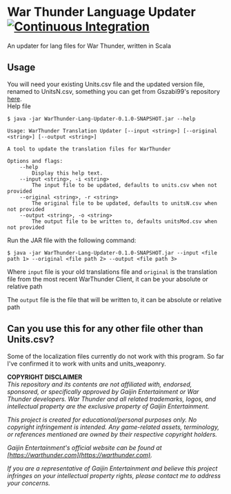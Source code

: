 # War Thunder Language Updater [![Continuous Integration](https://github.com/Skyline300/WarThunder-Lang-Updater/actions/workflows/ci.yml/badge.svg?branch=master)](https://github.com/Skyline300/WarThunder-Lang-Updater/actions/workflows/ci.yml)

An updater for lang files for War Thunder, written in Scala

## Usage

You will need your existing Units.csv file and the updated version file, renamed to UnitsN.csv, something you can get from Gszabi99's repository [here](https://github.com/gszabi99/War-Thunder-Datamine).
<br>
Help file
```shell
$ java -jar WarThunder-Lang-Updater-0.1.0-SNAPSHOT.jar --help

Usage: WarThunder Translation Updater [--input <string>] [--original <string>] [--output <string>]

A tool to update the translation files for WarThunder

Options and flags:
    --help
        Display this help text.
    --input <string>, -i <string>
        The input file to be updated, defaults to units.csv when not provided
    --original <string>, -r <string>
        The original file to be updated, defaults to unitsN.csv when not provided
    --output <string>, -o <string>
        The output file to be written to, defaults unitsMod.csv when not provided
```

Run the JAR file with the following command:
```shell
$ java -jar WarThunder-Lang-Updater-0.1.0-SNAPSHOT.jar --input <file path 1> --original <file path 2> --output <file path 3>
```

Where `input` file is your old translations file and `original` is the translation file from the most recent WarThunder Client, it can be your absolute or relative path

The `output` file is the file that will be written to, it can be absolute or relative path


## Can you use this for any other file other than Units.csv?
Some of the localization files currently do not work with this program. So far I've confirmed it to work with units and units_weaponry.


**COPYRIGHT DISCLAIMER**  
*This repository and its contents are not affiliated with, endorsed, sponsored, or specifically approved by Gaijin Entertainment or War Thunder developers. War Thunder and all related trademarks, logos, and intellectual property are the exclusive property of Gaijin Entertainment.*  

*This project is created for educational/personal purposes only. No copyright infringement is intended. Any game-related assets, terminology, or references mentioned are owned by their respective copyright holders.*  

*Gaijin Entertainment's official website can be found at [https://warthunder.com](https://warthunder.com).*  

*If you are a representative of Gaijin Entertainment and believe this project infringes on your intellectual property rights, please contact me to address your concerns.*